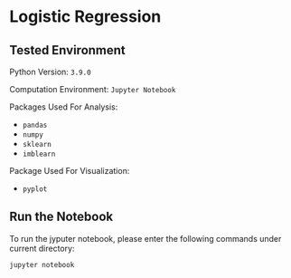 <h1>Logistic Regression</h1>

<h2>Tested Environment</h2>

<p>Python Version: <code>3.9.0</code></p>

<p>Computation Environment: <code>Jupyter Notebook</code></p>

<p>Packages Used For Analysis: </p>

<ul>
  <li><code>pandas</code></li>
  <li><code>numpy</code></li>
  <li><code>sklearn</code></li>
  <li><code>imblearn</code></li>
</ul>

<p>Package Used For Visualization:</p>

<ul>
  <li><code>pyplot</code></li>
</ul>

<h2>Run the Notebook</h2>

<p>To run the jyputer notebook, please enter the following commands under current directory: </p>

<pre><code>jupyter notebook</code></pre>
